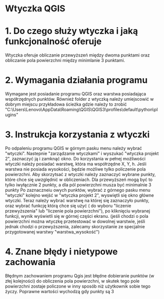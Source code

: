 # Wtyczka QGIS
# 1. Do czego służy wtyczka i jaką funkcjonalność oferuje 
Wtyczka oferuje obliczanie przewyższeń między dwoma punktami oraz obliczanie pola powierzchni między minimlanie 3 punktami.
# 2. Wymagania działania programu 
Wymagane jest posiadanie programu QGIS oraz warstwa posiadająca współrzędnych punktów. 
Również folder z wtyczką należy umiejscowić w dobrym miejscu przykładowa ścieżka gdzie należy  to zrobić "C:\Users\Lenovo\AppData\Roaming\QGIS\QGIS3\profiles\default\python\plugins"
# 3. Instrukcja korzystania z wtyczki
Po odpaleniu programu QGIS w górnym pasku menu należy wybrać "wtyczki". Nastepnie "zarządzanie wtyczkami" i wyszukać "wtyczka projekt 2", zaznaczyć ją i zamknąć okno.
Do korzystania w pełnej możliwości wtyczki należy posiadać warstwę, która ma współrzędne X, Y, h. Jeśli warstwa nie posiada wysokości, będzie możliwe tylko policzenie pola powierzchni. 
Aby skorzytsać z wtyczki należy zaznaczyć wybrane punkty, które chce się uwzględnić w obliczeniach. Dla przewyższeń mogą być to tylko iwyłącznie 2 punkty, a dla pól powierzchni musza być minimalnie 3 punkty 
Po zaznaczneiu owych punktów, wybrać z górnego pasku menu "wtyczki" kolejno wejść w "wtyczka projekt 2", wyswiętli się okno główne wtyczki. Teraz należy wybrać warstwę na której się zaznaczyło punkty, oraz wybrać funkcję którą chce się użyć ( do wyboru "liczenie przewyższenia" lub "liczenie pola powierzchni"), po kliknięciu wybranej funkcji, wynik wyświetli się w górnej części ekranu. 
(jeśli chodzi o pola powierzchni można wtyczkę przetestować w dowolnej warstwie, jeśli jednak chodzi o przewyższenia, zalecamy skorzystanie ze specjalnie przygotowanej warstwy "warstwa_wysokość")
# 4. Znane błędy i nietypowe zachowania 
Błędnym zachowaniem programu Qgis jest błędne dobieranie punktów (w złej kolejności) do obliczenia pola powierzchni, w skutek tego pole powierzchni zostaje policzone w inny sposób niż użytkownik sobie tego życzy. Poprawne wartości wychodzą gdy punkty są 3 
